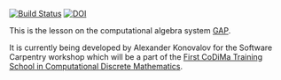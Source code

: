 [![Build Status](https://travis-ci.org/alex-konovalov/gap-lesson.svg?branch=master)](https://travis-ci.org/alex-konovalov/gap-lesson)
[![DOI](https://zenodo.org/badge/44778145.svg)](https://zenodo.org/badge/latestdoi/44778145)

This is the lesson on the computational algebra system [GAP](http://www.gap-system.org).

It is currently being developed by Alexander Konovalov for the Software Carpentry
workshop which will be a part of the [First CoDiMa Training School in Computational
Discrete Mathematics](http://www.codima.ac.uk/school2015/).
